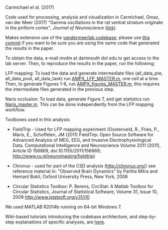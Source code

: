 Carmichael et al. (2017)

Code used for processing, analysis and visualization in Carmichael,
Gmaz, van der Meer (2017) "Gamma oscillations in the rat ventral
striatum originate in the piriform cortex", _Journal of Neuroscience_
([link](http://www.biorxiv.org/content/early/2017/04/12/127126)).

Makes extensive use of the
[vandermeerlab codebase](https://github.com/vandermeerlab/vandermeerlab/);
please use
[this commit](https://github.com/vandermeerlab/vandermeerlab/commit/245431a4e0e1f6f344dcc27cd82c561ba9664aef)
if you want to be sure you are using the same code that generated the
results in the paper.

To obtain the data, e-mail mvdm at dartmouth dot edu to get access to
the lab server. Then, to reproduce the results in the paper, run the
following:

LFP mapping: To load the data and generate intermediate files
(all\_data\_pre, all\_data\_post, all\_data\_task) run
[AMPX_LFP_MASTER.m](https://github.com/vandermeerlab/papers/blob/master/Carmichael_etal_2017/Naris_Paper/Naris/AMPX_LFP_MASTER.m),
one cell at a time. Then, to generate Figures 1-6, run
[AMPX_figures_MASTER.m](https://github.com/vandermeerlab/papers/blob/master/Carmichael_etal_2017/Naris_Paper/Naris/AMPX_figures_MASTER.m);
this requires the intermediate files generated in the previous step.

Naris occlusion: To load data, generate Figure 7, and get statistics
run
[Naris_master.m](https://github.com/vandermeerlab/papers/blob/master/Carmichael_etal_2017/Naris_Paper/Naris/Naris_MASTER.m). This
can be done independently from the LFP mapping workflow.

Toolboxes used in this analysis:
 - FieldTrip - Used for LFP mapping experiment (Oostenveld, R., Fries,
   P., Maris, E., Schoffelen, JM (2011) FieldTrip: Open Source
   Software for Advanced Analysis of MEG, EEG, and Invasive
   Electrophysiological Data. Computational Intelligence and
   Neuroscience Volume 2011 (2011), Article ID 156869,
   doi:10.1155/2011/156869; http://www.ru.nl/neuroimaging/fieldtrip)

 - Chronux - used for part of the CSD analysis (http://chronux.org/)
   see reference material in: "Observed Brain Dynamics" by Partha
   Mitra and Hemant Bokil, Oxford University Press, New York, 2008
 
 - Circular Statistics Toolbox: P. Berens, CircStat: A Matlab Toolbox
   for Circular Statistics, Journal of Statistical Software, Volume
   31, Issue 10, 2009 http://www.jstatsoft.org/v31/i10

We used MATLAB R2014b running on 64-bit Windows 7.

Wiki-based tutorials introducing the codebase architecture, and
step-by-step explanations of specific analyses, are
[here](https://rcweb.dartmouth.edu/~mvdm/wiki).
